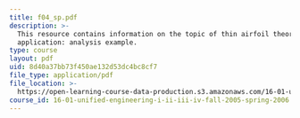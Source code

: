 ```yaml
---
title: f04_sp.pdf
description: >-
  This resource contains information on the topic of thin airfoil theory
  application: analysis example.
type: course
layout: pdf
uid: 8d40a37bb73f450ae132d53dc4bc8cf7
file_type: application/pdf
file_location: >-
  https://open-learning-course-data-production.s3.amazonaws.com/16-01-unified-engineering-i-ii-iii-iv-fall-2005-spring-2006/8d40a37bb73f450ae132d53dc4bc8cf7_f04_sp.pdf
course_id: 16-01-unified-engineering-i-ii-iii-iv-fall-2005-spring-2006
---
```

